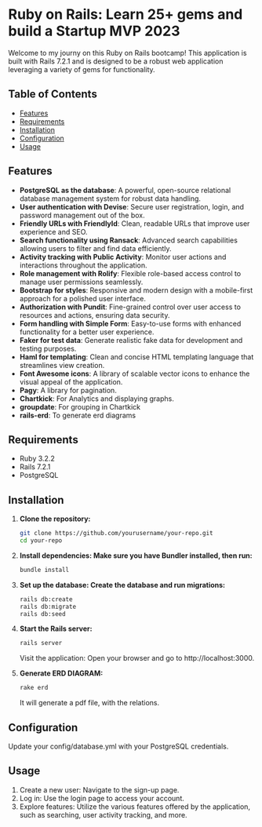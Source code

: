 # Ruby on Rails: Learn 25+ gems and build a Startup MVP 2023

Welcome to my journy on this Ruby on Rails bootcamp!
This application is built with Rails 7.2.1 and is designed to be a robust web application leveraging a variety of gems for functionality.

## Table of Contents

- [Features](#features)
- [Requirements](#requirements)
- [Installation](#installation)
- [Configuration](#configuration)
- [Usage](#usage)

## Features

- **PostgreSQL as the database**: A powerful, open-source relational database management system for robust data handling.
- **User authentication with Devise**: Secure user registration, login, and password management out of the box.
- **Friendly URLs with FriendlyId**: Clean, readable URLs that improve user experience and SEO.
- **Search functionality using Ransack**: Advanced search capabilities allowing users to filter and find data efficiently.
- **Activity tracking with Public Activity**: Monitor user actions and interactions throughout the application.
- **Role management with Rolify**: Flexible role-based access control to manage user permissions seamlessly.
- **Bootstrap for styles**: Responsive and modern design with a mobile-first approach for a polished user interface.
- **Authorization with Pundit**: Fine-grained control over user access to resources and actions, ensuring data security.
- **Form handling with Simple Form**: Easy-to-use forms with enhanced functionality for a better user experience.
- **Faker for test data**: Generate realistic fake data for development and testing purposes.
- **Haml for templating**: Clean and concise HTML templating language that streamlines view creation.
- **Font Awesome icons**: A library of scalable vector icons to enhance the visual appeal of the application.
- **Pagy**: A library for pagination.
- **Chartkick**: For Analytics and displaying graphs.
- **groupdate**: For grouping in Chartkick
- **rails-erd**: To generate erd diagrams

## Requirements

- Ruby 3.2.2
- Rails 7.2.1
- PostgreSQL

## Installation

1.  **Clone the repository:**

    ```bash
    git clone https://github.com/yourusername/your-repo.git
    cd your-repo
    ```

2.  **Install dependencies: Make sure you have Bundler installed, then run:**

    ```bash
    bundle install
    ```

3.  **Set up the database: Create the database and run migrations:**

    ```bash
    rails db:create
    rails db:migrate
    rails db:seed
    ```

4.  **Start the Rails server:**

    ```bash
    rails server
    ```

    Visit the application: Open your browser and go to http://localhost:3000.

5.  **Generate ERD DIAGRAM:**

    ```bash
    rake erd
    ```

    It will generate a pdf file, with the relations.

## Configuration

Update your config/database.yml with your PostgreSQL credentials.

## Usage

1.  Create a new user: Navigate to the sign-up page.
2.  Log in: Use the login page to access your account.
3.  Explore features: Utilize the various features offered by the application, such as searching, user activity tracking, and more.
